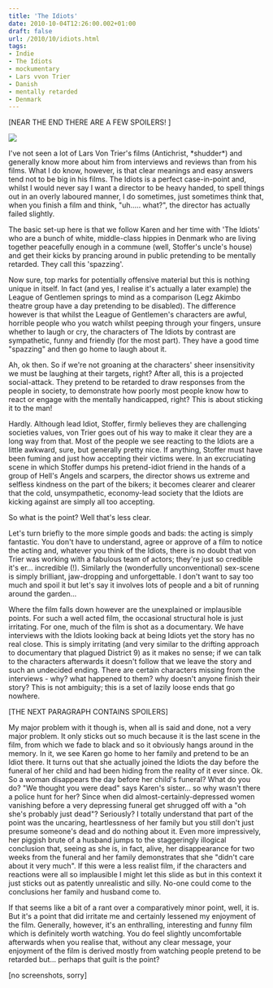 ```yaml
---
title: 'The Idiots'
date: 2010-10-04T12:26:00.002+01:00
draft: false
url: /2010/10/idiots.html
tags: 
- Indie
- The Idiots
- mockumentary
- Lars vvon Trier
- Danish
- mentally retarded
- Denmark
---
```


\[NEAR THE END THERE ARE A FEW SPOILERS! \]  
  

![](/blogspot/AVvXsEjdvL-nD4Y0uEuz58dlXuCnjhEm60aKNbGVOJ9U_QCgyESEdrfWueXbxljYgPJ5v0j_t1wfEPfItMLfi8IvzoBt9hmh0bXP-mg5E6oRt5tMK-r1TyxHl_EngpNJ6JYLvmzAPRHVOg5zhzg/s800/idioten.jpg)  

  
I've not seen a lot of Lars Von Trier's films (Antichrist, \*shudder\*) and generally know more about him from interviews and reviews than from his films. What I do know, however, is that clear meanings and easy answers tend not to be big in his films. The Idiots is a perfect case-in-point and, whilst I would never say I want a director to be heavy handed, to spell things out in an overly laboured manner, I do sometimes, just sometimes think that, when you finish a film and think, "uh..... what?", the director has actually failed slightly.  
  
The basic set-up here is that we follow Karen and her time with 'The Idiots' who are a bunch of white, middle-class hippies in Denmark who are living together peacefully enough in a commune (well, Stoffer's uncle's house) and get their kicks by prancing around in public pretending to be mentally retarded. They call this 'spazzing'.  
  
Now sure, top marks for potentially offensive material but this is nothing unique in itself. In fact (and yes, I realise it's actually a later example) the League of Gentlemen springs to mind as a comparison (Legz Akimbo theatre group have a day pretending to be disabled). The difference however is that whilst the League of Gentlemen's characters are awful, horrible people who you watch whilst peeping through your fingers, unsure whether to laugh or cry, the characters of The Idiots by contrast are sympathetic, funny and friendly (for the most part). They have a good time "spazzing" and then go home to laugh about it.  
  
Ah, ok then. So if we're not groaning at the characters' sheer insensitivity we must be laughing at their targets, right? After all, this is a projected social-attack. They pretend to be retarded to draw responses from the people in society, to demonstrate how poorly most people know how to react or engage with the mentally handicapped, right? This is about sticking it to the man!  
  
Hardly. Although lead Idiot, Stoffer, firmly believes they are challenging societies values, von Trier goes out of his way to make it clear they are a long way from that. Most of the people we see reacting to the Idiots are a little awkward, sure, but generally pretty nice. If anything, Stoffer must have been fuming and just how accepting their victims were. In an excruciating scene in which Stoffer dumps his pretend-idiot friend in the hands of a group of Hell's Angels and scarpers, the director shows us extreme and selfless kindness on the part of the bikers; it becomes clearer and clearer that the cold, unsympathetic, economy-lead society that the Idiots are kicking against are simply all too accepting.  
  
So what is the point? Well that's less clear.  
  
Let's turn briefly to the more simple goods and bads: the acting is simply fantastic. You don't have to understand, agree or approve of a film to notice the acting and, whatever you think of the Idiots, there is no doubt that von Trier was working with a fabulous team of actors; they're just so credible it's er... incredible (!). Similarly the (wonderfully unconventional) sex-scene is simply brilliant, jaw-dropping and unforgettable. I don't want to say too much and spoil it but let's say it involves lots of people and a bit of running around the garden...  
  
Where the film falls down however are the unexplained or implausible points. For such a well acted film, the occasional structural hole is just irritating. For one, much of the film is shot as a documentary. We have interviews with the Idiots looking back at being Idiots yet the story has no real close. This is simply irritating (and very similar to the drifting approach to documentary that plagued District 9) as it makes no sense; if we can talk to the characters afterwards it doesn't follow that we leave the story and such an undecided ending. There are certain characters missing from the interviews - why? what happened to them? why doesn't anyone finish their story? This is not ambiguity; this is a set of lazily loose ends that go nowhere.  
  
\[THE NEXT PARAGRAPH CONTAINS SPOILERS\]  
  
My major problem with it though is, when all is said and done, not a very major problem. It only sticks out so much because it is the last scene in the film, from which we fade to black and so it obviously hangs around in the memory. In it, we see Karen go home to her family and pretend to be an Idiot there. It turns out that she actually joined the Idiots the day before the funeral of her child and had been hiding from the reality of it ever since. Ok. So a woman disappears the day before her child's funeral? What do you do? "We thought you were dead" says Karen's sister... so why wasn't there a police hunt for her? Since when did almost-certainly-depressed women vanishing before a very depressing funeral get shrugged off with a "oh she's probably just dead"? Seriously? I totally understand that part of the point was the uncaring, heartlessness of her family but you still don't just presume someone's dead and do nothing about it. Even more impressively, her piggish brute of a husband jumps to the staggeringly illogical conclusion that, seeing as she is, in fact, alive, her disappearance for two weeks from the funeral and her family demonstrates that she "didn't care about it very much". If this were a less realist film, if the characters and reactions were all so implausible I might let this slide as but in this context it just sticks out as patently unrealistic and silly. No-one could come to the conclusions her family and husband come to.  
  
If that seems like a bit of a rant over a comparatively minor point, well, it is. But it's a point that did irritate me and certainly lessened my enjoyment of the film. Generally, however, it's an enthralling, interesting and funny film which is definitely worth watching. You do feel slightly uncomfortable afterwards when you realise that, without any clear message, your enjoyment of the film is derived mostly from watching people pretend to be retarded but... perhaps that guilt is the point?  
  
\[no screenshots, sorry\]